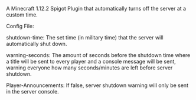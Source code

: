 A Minecraft 1.12.2 Spigot Plugin that automatically turns off the server at a custom time.

Config File:

shutdown-time: The set time (in military time) that the server will automatically shut down.

warning-seconds: The amount of seconds before the shutdown time where a title will be sent to every player and a console message will be sent, warning everyone how many seconds/minutes are left before server shutdown.

Player-Announcements: If false, server shutdown warning will only be sent in the server console.

